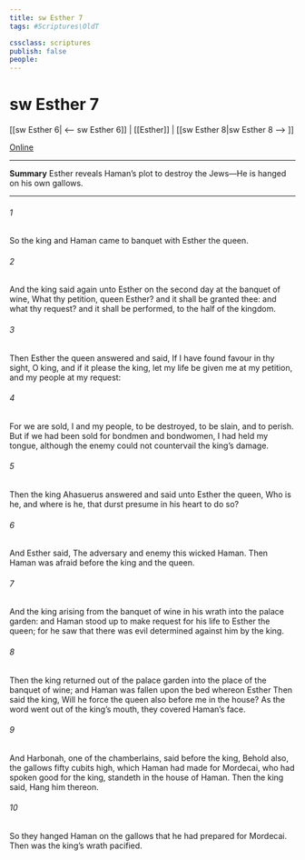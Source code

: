 ```yaml
---
title: sw Esther 7
tags: #Scriptures\OldT

cssclass: scriptures
publish: false
people:
---
```


# sw Esther 7
[[sw Esther 6| <-- sw Esther 6]] | [[Esther]] | [[sw Esther 8|sw Esther 8 --> ]]

[Online](https://churchofjesuschrist.org/study/scriptures/ot/esth/7?lang=eng)

---
__Summary__
Esther reveals Haman’s plot to destroy the Jews—He is hanged on his own gallows.

---
###### 1 
So the king and Haman came to banquet with Esther the queen.

###### 2 
And the king said again unto Esther on the second day at the banquet of wine, What  thy petition, queen Esther? and it shall be granted thee: and what  thy request? and it shall be performed,  to the half of the kingdom.

###### 3 
Then Esther the queen answered and said, If I have found favour in thy sight, O king, and if it please the king, let my life be given me at my petition, and my people at my request:

###### 4 
For we are sold, I and my people, to be destroyed, to be slain, and to perish. But if we had been sold for bondmen and bondwomen, I had held my tongue, although the enemy could not countervail the king’s damage.

###### 5 
Then the king Ahasuerus answered and said unto Esther the queen, Who is he, and where is he, that durst presume in his heart to do so?

###### 6 
And Esther said, The adversary and enemy  this wicked Haman. Then Haman was afraid before the king and the queen.

###### 7 
And the king arising from the banquet of wine in his wrath  into the palace garden: and Haman stood up to make request for his life to Esther the queen; for he saw that there was evil determined against him by the king.

###### 8 
Then the king returned out of the palace garden into the place of the banquet of wine; and Haman was fallen upon the bed whereon Esther  Then said the king, Will he force the queen also before me in the house? As the word went out of the king’s mouth, they covered Haman’s face.

###### 9 
And Harbonah, one of the chamberlains, said before the king, Behold also, the gallows fifty cubits high, which Haman had made for Mordecai, who had spoken good for the king, standeth in the house of Haman. Then the king said, Hang him thereon.

###### 10 
So they hanged Haman on the gallows that he had prepared for Mordecai. Then was the king’s wrath pacified.

